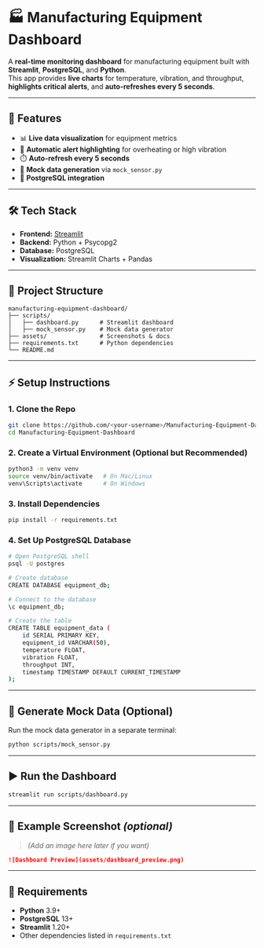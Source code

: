 # 🏭 Manufacturing Equipment Dashboard

A **real-time monitoring dashboard** for manufacturing equipment built with **Streamlit**, **PostgreSQL**, and **Python**.  
This app provides **live charts** for temperature, vibration, and throughput, **highlights critical alerts**, and **auto-refreshes every 5 seconds**.

---

## 🚀 Features
- 📊 **Live data visualization** for equipment metrics  
- 🔴 **Automatic alert highlighting** for overheating or high vibration  
- ⏱️ **Auto-refresh every 5 seconds**  
- 🧪 **Mock data generation** via `mock_sensor.py`  
- 🐘 **PostgreSQL integration**  

---

## 🛠️ Tech Stack
- **Frontend:** [Streamlit](https://streamlit.io/)  
- **Backend:** Python + Psycopg2  
- **Database:** PostgreSQL  
- **Visualization:** Streamlit Charts + Pandas  

---

## 📂 Project Structure
```
manufacturing-equipment-dashboard/
├── scripts/
│   ├── dashboard.py      # Streamlit dashboard
│   ├── mock_sensor.py    # Mock data generator
├── assets/               # Screenshots & docs
├── requirements.txt      # Python dependencies
└── README.md
```

---

## ⚡ Setup Instructions

### **1. Clone the Repo**
```bash
git clone https://github.com/<your-username>/Manufacturing-Equipment-Dashboard.git
cd Manufacturing-Equipment-Dashboard
```

### **2. Create a Virtual Environment (Optional but Recommended)**
```bash
python3 -m venv venv
source venv/bin/activate   # On Mac/Linux
venv\Scripts\activate      # On Windows
```

### **3. Install Dependencies**
```bash
pip install -r requirements.txt
```

### **4. Set Up PostgreSQL Database**
```bash
# Open PostgreSQL shell
psql -U postgres

# Create database
CREATE DATABASE equipment_db;

# Connect to the database
\c equipment_db;

# Create the table
CREATE TABLE equipment_data (
    id SERIAL PRIMARY KEY,
    equipment_id VARCHAR(50),
    temperature FLOAT,
    vibration FLOAT,
    throughput INT,
    timestamp TIMESTAMP DEFAULT CURRENT_TIMESTAMP
);
```

---

## 🧪 Generate Mock Data (Optional)
Run the mock data generator in a separate terminal:
```bash
python scripts/mock_sensor.py
```

---

## ▶️ Run the Dashboard
```bash
streamlit run scripts/dashboard.py
```

---

## 📸 Example Screenshot *(optional)*
> *(Add an image here later if you want)*  
```markdown
![Dashboard Preview](assets/dashboard_preview.png)
```

---

## 📌 Requirements
- **Python** 3.9+
- **PostgreSQL** 13+
- **Streamlit** 1.20+
- Other dependencies listed in `requirements.txt`
